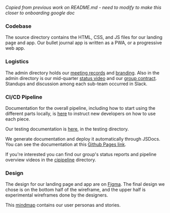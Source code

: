 *Copied from previous work on README.md - need to modify to make this closer to onboarding google doc*

### Codebase

The source directory contains the HTML, CSS, and JS files for our landing page and app. Our bullet journal app is written as a PWA, or a progressive web app. 

### Logistics

The admin directory holds our [meeting records](./admin/meetings) and [branding](./admin/branding). Also in the admin directory is our mid-quarter [status video](./admin/videos) and our [group contract](./admin/misc). Standups and discussion among each sub-team occurred in Slack. 

### CI/CD Pipeline 

Documentation for the overall pipeline, including how to start using the different parts locally, is [here](./pipeline_instructions_for_devs.md) to instruct new developers on how to use each piece. 

Our testing documentation is [here](./testing/testing.md), in the testing directory.

We generate documentation and deploy it automatically through JSDocs. You can see the documentation at this [Github Pages link](https://cse110-sp21-group15.github.io/cse110-sp21-group15/).

If you're interested you can find our group's status reports and pipeline overview videos in the [cipipeline](./admin/cipipeline) directory. 

### Design

The design for our landing page and app are on [Figma](https://www.figma.com/file/fidAnmGA9XGRRAu4ZvUjgL/Bujo-Wireframe?node-id=0%3A1). The final design we chose is on the bottom half of the wireframe, and the upper half is experimental wireframes done by the designers. 

This [mindmap](https://miro.com/welcomeonboard/bU5vaFB1c0cxaHZmSlVXRGM1bmhkMG9leURuRm80UlZldm1kc2lyMUpvVXFtaFZ5RnJJQ3NNblJPTklycVo4V3wzMDc0NDU3MzU3NzIwMTMzMDg0) contains our user personas and stories.
